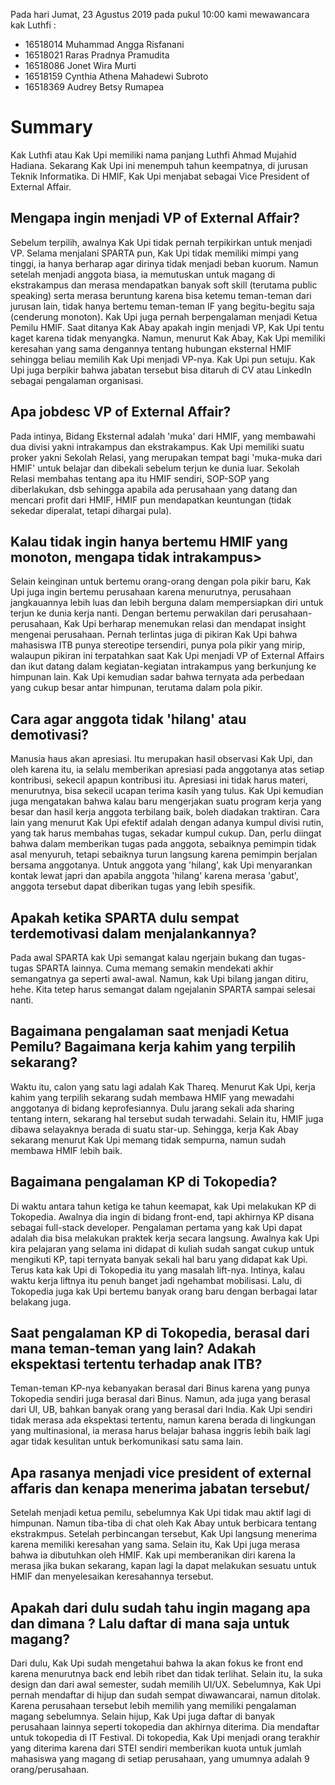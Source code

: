 Pada hari Jumat, 23 Agustus 2019 pada pukul 10:00 kami mewawancara kak Luthfi :
- 16518014 Muhammad Angga Risfanani
- 16518021 Raras Pradnya Pramudita
- 16518086 Jonet Wira Murti
- 16518159 Cynthia Athena Mahadewi Subroto
- 16518369 Audrey Betsy Rumapea

# Summary
Kak Luthfi atau Kak Upi memiliki nama panjang Luthfi Ahmad Mujahid Hadiana. Sekarang Kak Upi ini menempuh tahun keempatnya, di jurusan
Teknik Informatika. Di HMIF, Kak Upi menjabat sebagai Vice President of External Affair.

## Mengapa ingin menjadi VP of External Affair?
Sebelum terpilih, awalnya Kak Upi tidak pernah terpikirkan untuk menjadi VP. Selama menjalani SPARTA pun, Kak Upi tidak memiliki
mimpi yang tinggi, ia hanya berharap agar dirinya tidak menjadi beban kuorum. Namun setelah menjadi anggota biasa, ia 
memutuskan untuk magang di ekstrakampus dan merasa mendapatkan banyak soft skill (terutama public speaking) serta merasa beruntung karena bisa ketemu teman-teman dari jurusan lain, tidak hanya bertemu teman-teman IF yang begitu-begitu saja (cenderung monoton). Kak Upi juga pernah berpengalaman menjadi Ketua Pemilu HMIF. Saat ditanya Kak Abay apakah ingin menjadi VP, Kak Upi tentu kaget karena tidak menyangka. Namun, menurut Kak Abay, Kak Upi memiliki keresahan yang sama dengannya tentang hubungan eksternal HMIF sehingga beliau memilih Kak Upi menjadi VP-nya. Kak Upi pun setuju. Kak Upi juga berpikir bahwa jabatan tersebut bisa ditaruh di CV atau LinkedIn sebagai pengalaman organisasi.

## Apa jobdesc VP of External Affair?
Pada intinya, Bidang Eksternal adalah 'muka' dari HMIF, yang membawahi dua divisi yakni intrakampus dan ekstrakampus.
Kak Upi memiliki suatu proker yakni Sekolah Relasi, yang merupakan tempat bagi 'muka-muka dari HMIF' untuk belajar dan dibekali sebelum terjun ke dunia luar. Sekolah Relasi membahas tentang apa itu HMIF sendiri, SOP-SOP yang diberlakukan, dsb sehingga apabila ada perusahaan yang datang dan mencari profit dari HMIF, HMIF pun mendapatkan keuntungan (tidak sekedar diperalat, tetapi dihargai pula).

## Kalau tidak ingin hanya bertemu HMIF yang monoton, mengapa tidak intrakampus>
Selain keinginan untuk bertemu orang-orang dengan pola pikir baru, Kak Upi juga ingin bertemu perusahaan karena menurutnya, perusahaan jangkauannya lebih luas dan lebih berguna dalam mempersiapkan diri untuk terjun ke dunia kerja nanti. Dengan bertemu perwakilan dari perusahaan-perusahaan, Kak Upi berharap menemukan relasi dan mendapat insight mengenai perusahaan. Pernah terlintas juga di pikiran Kak Upi bahwa mahasiswa ITB punya stereotipe tersendiri, punya pola pikir yang mirip, walaupun pikiran ini terpatahkan saat Kak Upi menjadi VP of External Affairs dan ikut datang dalam kegiatan-kegiatan intrakampus yang berkunjung ke himpunan lain. Kak Upi kemudian sadar bahwa ternyata ada perbedaan yang cukup besar antar himpunan, terutama dalam pola pikir.

## Cara agar anggota tidak 'hilang' atau demotivasi?
Manusia haus akan apresiasi. Itu merupakan hasil observasi Kak Upi, dan oleh karena itu, ia selalu memberikan apresiasi pada anggotanya atas setiap kontribusi, sekecil apapun kontribusi itu. Apresiasi ini tidak harus materi, menurutnya, bisa sekecil ucapan terima kasih yang tulus. Kak Upi kemudian juga mengatakan bahwa kalau baru mengerjakan suatu program kerja yang besar dan hasil kerja anggota terbilang baik, boleh diadakan traktiran. Cara lain yang menurut Kak Upi efektif adalah dengan adanya kumpul divisi rutin, yang tak harus membahas tugas, sekadar kumpul cukup. Dan, perlu diingat bahwa dalam memberikan tugas pada anggota, sebaiknya pemimpin tidak asal menyuruh, tetapi sebaiknya turun langsung karena pemimpin berjalan bersama anggotanya. Untuk anggota yang 'hilang', kak Upi menyarankan kontak lewat japri dan apabila anggota 'hilang' karena merasa 'gabut', anggota tersebut dapat diberikan tugas yang lebih spesifik.

## Apakah ketika SPARTA dulu sempat terdemotivasi dalam menjalankannya?
Pada awal SPARTA kak Upi semangat kalau ngerjain bukang dan tugas-tugas SPARTA lainnya. Cuma memang semakin mendekati
akhir semangatnya ga seperti awal-awal. Namun, kak Upi bilang jangan ditiru, hehe. Kita tetep harus semangat dalam
ngejalanin SPARTA sampai selesai nanti.

## Bagaimana pengalaman saat menjadi Ketua Pemilu? Bagaimana kerja kahim yang terpilih sekarang?
Waktu itu, calon yang satu lagi adalah Kak Thareq. Menurut Kak Upi, kerja kahim yang terpilih sekarang sudah membawa HMIF yang
mewadahi anggotanya di bidang keprofesiannya. Dulu jarang sekali ada sharing tentang intern, sekarang hal tersebut sudah
terwadahi. Selain itu, HMIF juga dibawa selayaknya berada di suatu star-up. Sehingga, kerja Kak Abay sekarang menurut Kak Upi
memang tidak sempurna, namun sudah membawa HMIF lebih baik. 

## Bagaimana pengalaman KP di Tokopedia?
Di waktu antara tahun ketiga ke tahun keemapat, kak Upi melakukan KP di Tokopedia. Awalnya dia ingin di bidang front-end,
tapi akhirnya KP disana sebagai full-stack developer. Pengalaman pertama yang kak Upi dapat adalah dia bisa
melakukan praktek kerja secara langsung. Awalnya kak Upi kira pelajaran yang selama ini didapat di kuliah sudah
sangat cukup untuk mengikuti KP, tapi ternyata banyak sekali hal baru yang didapat kak Upi. Terus kata kak Upi
di Tokopedia itu yang masalah lift-nya. Intinya, kalau waktu kerja liftnya itu penuh banget jadi ngehambat
mobilisasi. Lalu, di Tokopedia juga kak Upi bertemu banyak orang baru dengan berbagai latar belakang juga.

## Saat pengalaman KP di Tokopedia, berasal dari mana teman-teman yang lain? Adakah ekspektasi tertentu terhadap anak ITB?
Teman-teman KP-nya kebanyakan berasal dari Binus karena yang punya Tokopedia sendiri juga berasal dari Binus. Namun, ada juga
yang berasal dari UI, UB, bahkan banyak orang yang berasal dari India. Kak Upi sendiri tidak merasa ada ekspektasi tertentu, namun
karena berada di lingkungan yang multinasional, ia merasa harus belajar bahasa inggris lebih baik lagi agar tidak kesulitan
untuk berkomunikasi satu sama lain.

## Apa rasanya menjadi vice president of external affaris dan kenapa menerima jabatan tersebut/
Setelah menjadi ketua pemilu, sebelumnya Kak Upi tidak mau aktif lagi di himpunan. Namun tiba-tiba di chat oleh Kak Abay untuk berbicara tentang ekstrakmpus. Setelah perbincangan tersebut, Kak Upi langsung menerima karena memiliki keresahan yang sama. 
Selain itu, Kak Upi juga merasa bahwa ia dibutuhkan oleh HMIF. Kak upi memberanikan diri karena Ia merasa jika bukan sekarang, kapan lagi Ia dapat melakukan sesuatu untuk HMIF dan menyelesaikan keresahannya tersebut.

## Apakah dari dulu sudah tahu ingin magang apa dan dimana ? Lalu daftar di mana saja untuk magang?
Dari dulu, Kak Upi sudah mengetahui bahwa Ia akan fokus ke front end karena menurutnya back end lebih ribet dan tidak terlihat. Selain itu, Ia suka design dan dari awal semester, sudah memilih UI/UX. Sebelumnya, Kak Upi pernah mendaftar di hijup dan sudah sempat diwawancarai, namun ditolak. Karena perusahaan tersebut lebih memilih yang memiliki pengalaman magang sebelumnya.
Selain hijup, Kak Upi juga daftar di banyak perusahaan lainnya seperti tokopedia dan akhirnya diterima. Dia mendaftar untuk tokopedia di IT Festival. Di tokopedia, Kak Upi menjadi orang terakhir yang diterima karena dari STEI sendiri memberikan kuota untuk jumlah mahasiswa yang magang di setiap perusahaan, yang umumnya adalah 9 orang/perusahaan. 

